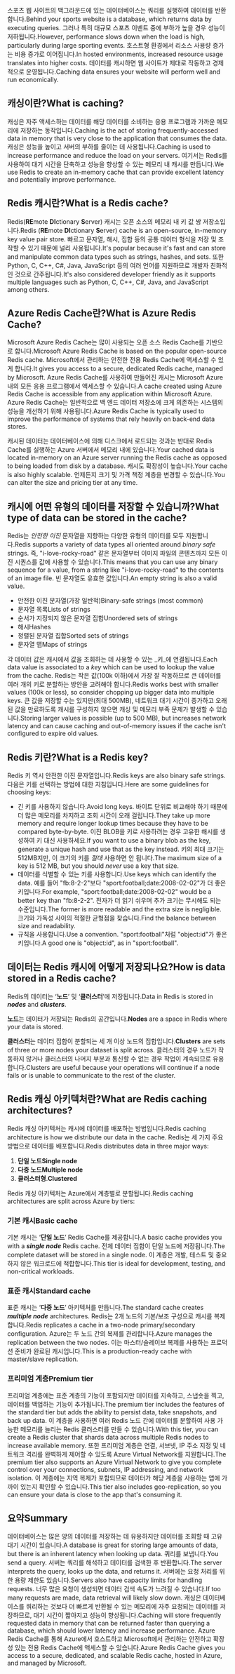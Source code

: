 <span data-ttu-id="4b00c-101">스포츠 웹 사이트의 백그라운드에 있는 데이터베이스는 쿼리를 실행하여 데이터를 반환합니다.</span><span class="sxs-lookup"><span data-stu-id="4b00c-101">Behind your sports website is a database, which returns data by executing queries.</span></span> <span data-ttu-id="4b00c-102">그러나 특히 대규모 스포츠 이벤트 중에 부하가 높을 경우 성능이 저하됩니다.</span><span class="sxs-lookup"><span data-stu-id="4b00c-102">However, performance slows down when the load is high, particularly during large sporting events.</span></span> <span data-ttu-id="4b00c-103">호스트형 환경에서 리소스 사용량 증가는 비용 증가로 이어집니다.</span><span class="sxs-lookup"><span data-stu-id="4b00c-103">In hosted environments, increased resource usage translates into higher costs.</span></span> <span data-ttu-id="4b00c-104">데이터를 캐시하면 웹 사이트가 제대로 작동하고 경제적으로 운영됩니다.</span><span class="sxs-lookup"><span data-stu-id="4b00c-104">Caching data ensures your website will perform well and run economically.</span></span>

## <a name="what-is-caching"></a><span data-ttu-id="4b00c-105">캐싱이란?</span><span class="sxs-lookup"><span data-stu-id="4b00c-105">What is caching?</span></span>

<span data-ttu-id="4b00c-106">캐싱은 자주 액세스하는 데이터를 해당 데이터를 소비하는 응용 프로그램과 가까운 메모리에 저장하는 동작입니다.</span><span class="sxs-lookup"><span data-stu-id="4b00c-106">Caching is the act of storing frequently-accessed data in memory that is very close to the application that consumes the data.</span></span> <span data-ttu-id="4b00c-107">캐싱은 성능을 높이고 서버의 부하를 줄이는 데 사용됩니다.</span><span class="sxs-lookup"><span data-stu-id="4b00c-107">Caching is used to increase performance and reduce the load on your servers.</span></span> <span data-ttu-id="4b00c-108">여기서는 Redis를 사용하여 대기 시간을 단축하고 성능을 향상할 수 있는 메모리 내 캐시를 만듭니다.</span><span class="sxs-lookup"><span data-stu-id="4b00c-108">We use Redis to create an in-memory cache that can provide excellent latency and potentially improve performance.</span></span>

## <a name="what-is-a-redis-cache"></a><span data-ttu-id="4b00c-109">Redis 캐시란?</span><span class="sxs-lookup"><span data-stu-id="4b00c-109">What is a Redis cache?</span></span>

<span data-ttu-id="4b00c-110">Redis(**RE**mote **DI**ctionary **S**erver) 캐시는 오픈 소스의 메모리 내 키 값 쌍 저장소입니다.</span><span class="sxs-lookup"><span data-stu-id="4b00c-110">Redis (**RE**mote **DI**ctionary **S**erver) cache is an open-source, in-memory key value pair store.</span></span> <span data-ttu-id="4b00c-111">빠르고 문자열, 해시, 집합 등의 공통 데이터 형식을 저장 및 조작할 수 있기 때문에 널리 사용됩니다.</span><span class="sxs-lookup"><span data-stu-id="4b00c-111">It's popular because it's fast and can store and manipulate common data types such as strings, hashes, and sets.</span></span> <span data-ttu-id="4b00c-112">또한 Python, C, C++, C#, Java, JavaScript 등의 여러 언어를 지원하므로 개발자 친화적인 것으로 간주됩니다.</span><span class="sxs-lookup"><span data-stu-id="4b00c-112">It's also considered developer friendly as it supports multiple languages such as Python, C, C++, C#, Java, and JavaScript among others.</span></span>

## <a name="what-is-azure-redis-cache"></a><span data-ttu-id="4b00c-113">Azure Redis Cache란?</span><span class="sxs-lookup"><span data-stu-id="4b00c-113">What is Azure Redis Cache?</span></span>

<span data-ttu-id="4b00c-114">Microsoft Azure Redis Cache는 많이 사용되는 오픈 소스 Redis Cache를 기반으로 합니다.</span><span class="sxs-lookup"><span data-stu-id="4b00c-114">Microsoft Azure Redis Cache is based on the popular open-source Redis cache.</span></span> <span data-ttu-id="4b00c-115">Microsoft에서 관리하는 안전한 전용 Redis Cache에 액세스할 수 있게 합니다.</span><span class="sxs-lookup"><span data-stu-id="4b00c-115">It gives you access to a secure, dedicated Redis cache, managed by Microsoft.</span></span> <span data-ttu-id="4b00c-116">Azure Redis Cache를 사용하여 만들어진 캐시는 Microsoft Azure 내의 모든 응용 프로그램에서 액세스할 수 있습니다.</span><span class="sxs-lookup"><span data-stu-id="4b00c-116">A cache created using Azure Redis Cache is accessible from any application within Microsoft Azure.</span></span> <span data-ttu-id="4b00c-117">Azure Redis Cache는 일반적으로 백 엔드 데이터 저장소에 크게 의존하는 시스템의 성능을 개선하기 위해 사용됩니다.</span><span class="sxs-lookup"><span data-stu-id="4b00c-117">Azure Redis Cache is typically used to improve the performance of systems that rely heavily on back-end data stores.</span></span>

<span data-ttu-id="4b00c-118">캐시된 데이터는 데이터베이스에 의해 디스크에서 로드되는 것과는 반대로 Redis Cache를 실행하는 Azure 서버에서 메모리 내에 있습니다.</span><span class="sxs-lookup"><span data-stu-id="4b00c-118">Your cached data is located in-memory on an Azure server running the Redis cache as opposed to being loaded from disk by a database.</span></span> <span data-ttu-id="4b00c-119">캐시도 확장성이 높습니다.</span><span class="sxs-lookup"><span data-stu-id="4b00c-119">Your cache is also highly scalable.</span></span> <span data-ttu-id="4b00c-120">언제든지 크기 및 가격 책정 계층을 변경할 수 있습니다.</span><span class="sxs-lookup"><span data-stu-id="4b00c-120">You can alter the size and pricing tier at any time.</span></span>

## <a name="what-type-of-data-can-be-stored-in-the-cache"></a><span data-ttu-id="4b00c-121">캐시에 어떤 유형의 데이터를 저장할 수 있습니까?</span><span class="sxs-lookup"><span data-stu-id="4b00c-121">What type of data can be stored in the cache?</span></span>

<span data-ttu-id="4b00c-122">Redis는 _안전한 이진_ 문자열을 지향하는 다양한 유형의 데이터를 모두 지원합니다.</span><span class="sxs-lookup"><span data-stu-id="4b00c-122">Redis supports a variety of data types all oriented around _binary safe_ strings.</span></span> <span data-ttu-id="4b00c-123">즉, "i-love-rocky-road" 같은 문자열부터 이미지 파일의 콘텐츠까지 모든 이진 시퀀스를 값에 사용할 수 있습니다.</span><span class="sxs-lookup"><span data-stu-id="4b00c-123">This means that you can use any binary sequence for a value, from a string like "i-love-rocky-road" to the contents of an image file.</span></span> <span data-ttu-id="4b00c-124">빈 문자열도 유효한 값입니다.</span><span class="sxs-lookup"><span data-stu-id="4b00c-124">An empty string is also a valid value.</span></span>

- <span data-ttu-id="4b00c-125">안전한 이진 문자열(가장 일반적)</span><span class="sxs-lookup"><span data-stu-id="4b00c-125">Binary-safe strings (most common)</span></span>
- <span data-ttu-id="4b00c-126">문자열 목록</span><span class="sxs-lookup"><span data-stu-id="4b00c-126">Lists of strings</span></span>
- <span data-ttu-id="4b00c-127">순서가 지정되지 않은 문자열 집합</span><span class="sxs-lookup"><span data-stu-id="4b00c-127">Unordered sets of strings</span></span>
- <span data-ttu-id="4b00c-128">해시</span><span class="sxs-lookup"><span data-stu-id="4b00c-128">Hashes</span></span>
- <span data-ttu-id="4b00c-129">정렬된 문자열 집합</span><span class="sxs-lookup"><span data-stu-id="4b00c-129">Sorted sets of strings</span></span>
- <span data-ttu-id="4b00c-130">문자열 맵</span><span class="sxs-lookup"><span data-stu-id="4b00c-130">Maps of strings</span></span>

<span data-ttu-id="4b00c-131">각 데이터 값은 캐시에서 값을 조회하는 데 사용할 수 있는 _키_에 연결됩니다.</span><span class="sxs-lookup"><span data-stu-id="4b00c-131">Each data value is associated to a _key_ which can be used to lookup the value from the cache.</span></span> <span data-ttu-id="4b00c-132">Redis는 작은 값(100k 이하)에서 가장 잘 작동하므로 큰 데이터를 여러 개의 키로 분할하는 방안을 고려해야 합니다.</span><span class="sxs-lookup"><span data-stu-id="4b00c-132">Redis works best with smaller values (100k or less), so consider chopping up bigger data into multiple keys.</span></span> <span data-ttu-id="4b00c-133">큰 값을 저장할 수는 있지만(최대 500MB), 네트워크 대기 시간이 증가하고 오래된 값을 만료하도록 캐시를 구성하지 않으면 캐싱 및 메모리 부족 문제가 발생할 수 있습니다.</span><span class="sxs-lookup"><span data-stu-id="4b00c-133">Storing larger values is possible (up to 500 MB), but increases network latency and can cause caching and out-of-memory issues if the cache isn't configured to expire old values.</span></span>

## <a name="what-is-a-redis-key"></a><span data-ttu-id="4b00c-134">Redis 키란?</span><span class="sxs-lookup"><span data-stu-id="4b00c-134">What is a Redis key?</span></span>
<span data-ttu-id="4b00c-135">Redis 키 역시 안전한 이진 문자열입니다.</span><span class="sxs-lookup"><span data-stu-id="4b00c-135">Redis keys are also binary safe strings.</span></span> <span data-ttu-id="4b00c-136">다음은 키를 선택하는 방법에 대한 지침입니다.</span><span class="sxs-lookup"><span data-stu-id="4b00c-136">Here are some guidelines for choosing keys:</span></span>

- <span data-ttu-id="4b00c-137">긴 키를 사용하지 않습니다.</span><span class="sxs-lookup"><span data-stu-id="4b00c-137">Avoid long keys.</span></span> <span data-ttu-id="4b00c-138">바이트 단위로 비교해야 하기 때문에 더 많은 메모리를 차지하고 조회 시간이 오래 걸립니다.</span><span class="sxs-lookup"><span data-stu-id="4b00c-138">They take up more memory and require longer lookup times because they have to be compared byte-by-byte.</span></span> <span data-ttu-id="4b00c-139">이진 BLOB을 키로 사용하려는 경우 고유한 해시를 생성하여 키 대신 사용하세요.</span><span class="sxs-lookup"><span data-stu-id="4b00c-139">If you want to use a binary blob as the key, generate a unique hash and use that as the key instead.</span></span> <span data-ttu-id="4b00c-140">키의 최대 크기는 512MB지만, 이 크기의 키를 _절대_ 사용하면 안 됩니다.</span><span class="sxs-lookup"><span data-stu-id="4b00c-140">The maximum size of a key is 512 MB, but you should _never_ use a key that size.</span></span>
- <span data-ttu-id="4b00c-141">데이터를 식별할 수 있는 키를 사용합니다.</span><span class="sxs-lookup"><span data-stu-id="4b00c-141">Use keys which can identify the data.</span></span> <span data-ttu-id="4b00c-142">예를 들어 "fb:8-2-2"보다 "sport:football;date:2008-02-02"가 더 좋은 키입니다.</span><span class="sxs-lookup"><span data-stu-id="4b00c-142">For example, "sport:football;date:2008-02-02" would be a better key than "fb:8-2-2".</span></span> <span data-ttu-id="4b00c-143">전자가 더 읽기 쉬우며 추가 크기는 무시해도 되는 수준입니다.</span><span class="sxs-lookup"><span data-stu-id="4b00c-143">The former is more readable and the extra size is negligible.</span></span> <span data-ttu-id="4b00c-144">크기와 가독성 사이의 적절한 균형점을 찾습니다.</span><span class="sxs-lookup"><span data-stu-id="4b00c-144">Find the balance between size and readability.</span></span>
- <span data-ttu-id="4b00c-145">규칙을 사용합니다.</span><span class="sxs-lookup"><span data-stu-id="4b00c-145">Use a convention.</span></span> <span data-ttu-id="4b00c-146">"sport:football"처럼 "object:id"가 좋은 키입니다.</span><span class="sxs-lookup"><span data-stu-id="4b00c-146">A good one is "object:id", as in "sport:football".</span></span> 

## <a name="how-is-data-stored-in-a-redis-cache"></a><span data-ttu-id="4b00c-147">데이터는 Redis 캐시에 어떻게 저장되나요?</span><span class="sxs-lookup"><span data-stu-id="4b00c-147">How is data stored in a Redis cache?</span></span>

<span data-ttu-id="4b00c-148">Redis의 데이터는 ‘**노드**’ 및 ‘**클러스터**’에 저장됩니다.</span><span class="sxs-lookup"><span data-stu-id="4b00c-148">Data in Redis is stored in _**nodes**_ and _**clusters**_.</span></span>

<span data-ttu-id="4b00c-149">**노드**는 데이터가 저장되는 Redis의 공간입니다.</span><span class="sxs-lookup"><span data-stu-id="4b00c-149">**Nodes** are a space in Redis where your data is stored.</span></span>

<span data-ttu-id="4b00c-150">**클러스터**는 데이터 집합이 분할되는 세 개 이상 노드의 집합입니다.</span><span class="sxs-lookup"><span data-stu-id="4b00c-150">**Clusters** are sets of three or more nodes your dataset is split across.</span></span> <span data-ttu-id="4b00c-151">클러스터의 경우 노드가 작동하지 않거나 클러스터의 나머지 부분과 통신할 수 없는 경우 작업이 계속되므로 유용합니다.</span><span class="sxs-lookup"><span data-stu-id="4b00c-151">Clusters are useful because your operations will continue if a node fails or is unable to communicate to the rest of the cluster.</span></span>

## <a name="what-are-redis-caching-architectures"></a><span data-ttu-id="4b00c-152">Redis 캐싱 아키텍처란?</span><span class="sxs-lookup"><span data-stu-id="4b00c-152">What are Redis caching architectures?</span></span>

<span data-ttu-id="4b00c-153">Redis 캐싱 아키텍처는 캐시에 데이터를 배포하는 방법입니다.</span><span class="sxs-lookup"><span data-stu-id="4b00c-153">Redis caching architecture is how we distribute our data in the cache.</span></span> <span data-ttu-id="4b00c-154">Redis는 세 가지 주요 방법으로 데이터를 배포합니다.</span><span class="sxs-lookup"><span data-stu-id="4b00c-154">Redis distributes data in three major ways:</span></span>

1. <span data-ttu-id="4b00c-155">**단일 노드**</span><span class="sxs-lookup"><span data-stu-id="4b00c-155">**Single node**</span></span>
1. <span data-ttu-id="4b00c-156">**다중 노드**</span><span class="sxs-lookup"><span data-stu-id="4b00c-156">**Multiple node**</span></span>
1. <span data-ttu-id="4b00c-157">**클러스터형**.</span><span class="sxs-lookup"><span data-stu-id="4b00c-157">**Clustered**</span></span>

<span data-ttu-id="4b00c-158">Redis 캐싱 아키텍처는 Azure에서 계층별로 분할됩니다.</span><span class="sxs-lookup"><span data-stu-id="4b00c-158">Redis caching architectures are split across Azure by tiers:</span></span>

### <a name="basic-cache"></a><span data-ttu-id="4b00c-159">기본 캐시</span><span class="sxs-lookup"><span data-stu-id="4b00c-159">Basic cache</span></span>

<span data-ttu-id="4b00c-160">기본 캐시는 ‘**단일 노드**’ Redis Cache를 제공합니다.</span><span class="sxs-lookup"><span data-stu-id="4b00c-160">A basic cache provides you with a _**single node**_ Redis cache.</span></span> <span data-ttu-id="4b00c-161">전체 데이터 집합이 단일 노드에 저장됩니다.</span><span class="sxs-lookup"><span data-stu-id="4b00c-161">The complete dataset will be stored in a single node.</span></span> <span data-ttu-id="4b00c-162">이 계층은 개발, 테스트 및 중요하지 않은 워크로드에 적합합니다.</span><span class="sxs-lookup"><span data-stu-id="4b00c-162">This tier is ideal for development, testing, and non-critical workloads.</span></span>

### <a name="standard-cache"></a><span data-ttu-id="4b00c-163">표준 캐시</span><span class="sxs-lookup"><span data-stu-id="4b00c-163">Standard cache</span></span>

<span data-ttu-id="4b00c-164">표준 캐시는 ‘**다중 노드**’ 아키텍처를 만듭니다.</span><span class="sxs-lookup"><span data-stu-id="4b00c-164">The standard cache creates _**multiple node**_ architectures.</span></span> <span data-ttu-id="4b00c-165">Redis는 2개 노드의 기본/보조 구성으로 캐시를 복제합니다.</span><span class="sxs-lookup"><span data-stu-id="4b00c-165">Redis replicates a cache in a two-node primary/secondary configuration.</span></span> <span data-ttu-id="4b00c-166">Azure는 두 노드 간의 복제를 관리합니다.</span><span class="sxs-lookup"><span data-stu-id="4b00c-166">Azure manages the replication between the two nodes.</span></span> <span data-ttu-id="4b00c-167">이는 마스터/슬레이브 복제를 사용하는 프로덕션 준비가 완료된 캐시입니다.</span><span class="sxs-lookup"><span data-stu-id="4b00c-167">This is a production-ready cache with master/slave replication.</span></span>

### <a name="premium-tier"></a><span data-ttu-id="4b00c-168">프리미엄 계층</span><span class="sxs-lookup"><span data-stu-id="4b00c-168">Premium tier</span></span>

<span data-ttu-id="4b00c-169">프리미엄 계층에는 표준 계층의 기능이 포함되지만 데이터를 지속하고, 스냅숏을 찍고, 데이터를 백업하는 기능이 추가됩니다.</span><span class="sxs-lookup"><span data-stu-id="4b00c-169">The premium tier includes the features of the standard tier but adds the ability to persist data, take snapshots, and back up data.</span></span> <span data-ttu-id="4b00c-170">이 계층을 사용하면 여러 Redis 노드 간에 데이터를 분할하여 사용 가능한 메모리를 늘리는 Redis 클러스터를 만들 수 있습니다.</span><span class="sxs-lookup"><span data-stu-id="4b00c-170">With this tier, you can create a Redis cluster that shards data across multiple Redis nodes to increase available memory.</span></span> <span data-ttu-id="4b00c-171">또한 프리미엄 계층은 연결, 서브넷, IP 주소 지정 및 네트워크 격리를 완벽하게 제어할 수 있도록 Azure Virtual Network를 지원합니다.</span><span class="sxs-lookup"><span data-stu-id="4b00c-171">The premium tier also supports an Azure Virtual Network to give you complete control over your connections, subnets, IP addressing, and network isolation.</span></span> <span data-ttu-id="4b00c-172">이 계층에는 지역 복제가 포함되므로 데이터가 해당 계층을 사용하는 앱에 가까이 있는지 확인할 수 있습니다.</span><span class="sxs-lookup"><span data-stu-id="4b00c-172">This tier also includes geo-replication, so you can ensure your data is close to the app that's consuming it.</span></span>

## <a name="summary"></a><span data-ttu-id="4b00c-173">요약</span><span class="sxs-lookup"><span data-stu-id="4b00c-173">Summary</span></span>

<span data-ttu-id="4b00c-174">데이터베이스는 많은 양의 데이터를 저장하는 데 유용하지만 데이터를 조회할 때 고유 대기 시간이 있습니다.</span><span class="sxs-lookup"><span data-stu-id="4b00c-174">A database is great for storing large amounts of data, but there is an inherent latency when looking up data.</span></span> <span data-ttu-id="4b00c-175">쿼리를 보냅니다.</span><span class="sxs-lookup"><span data-stu-id="4b00c-175">You send a query.</span></span> <span data-ttu-id="4b00c-176">서버는 쿼리를 해석하고 데이터를 검색한 후 반환합니다.</span><span class="sxs-lookup"><span data-stu-id="4b00c-176">The server interprets the query, looks up the data, and returns it.</span></span> <span data-ttu-id="4b00c-177">서버에는 요청 처리를 위한 용량 제한도 있습니다.</span><span class="sxs-lookup"><span data-stu-id="4b00c-177">Servers also have capacity limits for handling requests.</span></span> <span data-ttu-id="4b00c-178">너무 많은 요청이 생성되면 데이터 검색 속도가 느려질 수 있습니다.</span><span class="sxs-lookup"><span data-stu-id="4b00c-178">If too many requests are made, data retrieval will likely slow down.</span></span> <span data-ttu-id="4b00c-179">캐싱은 데이터베이스를 쿼리하는 것보다 더 빠르게 반환될 수 있는 메모리에 자주 요청되는 데이터를 저장하므로, 대기 시간이 짧아지고 성능이 향상됩니다.</span><span class="sxs-lookup"><span data-stu-id="4b00c-179">Caching will store frequently requested data in memory that can be returned faster than querying a database, which should lower latency and increase performance.</span></span> <span data-ttu-id="4b00c-180">Azure Redis Cache를 통해 Azure에서 호스트하고 Microsoft에서 관리하는 안전하고 확장성 있는 전용 Redis Cache에 액세스할 수 있습니다.</span><span class="sxs-lookup"><span data-stu-id="4b00c-180">Azure Redis Cache gives you access to a secure, dedicated, and scalable Redis cache, hosted in Azure, and managed by Microsoft.</span></span>
